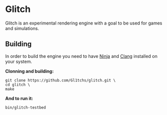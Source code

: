 # Glitch

Glitch is an experimental rendering engine with a goal to be used for games
and simulations.

## Building

In order to build the engine you need to have [Ninja](https://ninja-build.org/)
and [Clang](https://clang.llvm.org/) installed on your system.

**Clonning and building:**
```
git clone https://github.com/Gl1tchs/glitch.git \
cd glitch \
make
```
**And to run it:**
```
bin/glitch-testbed
```
